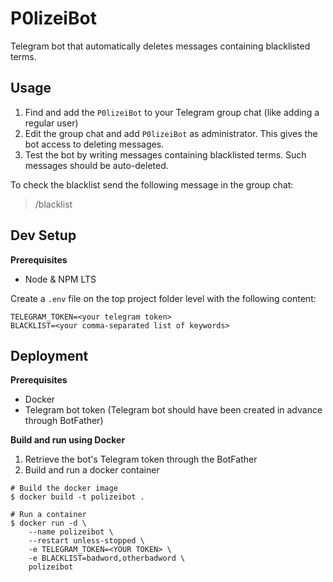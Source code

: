 # P0lizeiBot

Telegram bot that automatically deletes messages containing blacklisted terms.

## Usage
1. Find and add the `P0lizeiBot` to your Telegram group chat (like adding a regular user)
2. Edit the group chat and add `P0lizeiBot` as administrator. This gives the bot access to deleting messages.
3. Test the bot by writing messages containing blacklisted terms. Such messages should be auto-deleted.

To check the blacklist send the following message in the group chat: 
> /blacklist

## Dev Setup
**Prerequisites**
- Node & NPM LTS

Create a `.env` file on the top project folder level with the following content: 
```env
TELEGRAM_TOKEN=<your telegram token>
BLACKLIST=<your comma-separated list of keywords>
```

## Deployment
**Prerequisites**
- Docker
- Telegram bot token (Telegram bot should have been created in advance through BotFather)

**Build and run using Docker**
1. Retrieve the bot's Telegram token through the BotFather
2. Build and run a docker container

```shell
# Build the docker image
$ docker build -t polizeibot .

# Run a container
$ docker run -d \
    --name polizeibot \
    --restart unless-stopped \
    -e TELEGRAM_TOKEN=<YOUR TOKEN> \
    -e BLACKLIST=badword,otherbadword \
    polizeibot
```